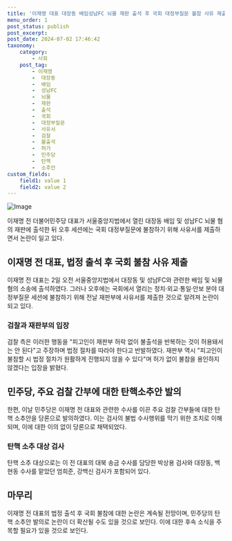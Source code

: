 ```yaml
---
title: '이재명 대표 대장동 배임성남FC 뇌물 재판 출석 후 국회 대정부질문 불참 사유 제출'
menu_order: 1
post_status: publish
post_excerpt: 
post_date: 2024-07-02 17:46:42
taxonomy:
    category:
        - 사회
    post_tag:
        - 이재명
        -  대장동
        -  배임
        -  성남FC
        -  뇌물
        -  재판
        -  출석
        -  국회
        -  대정부질문
        -  사유서
        -  검찰
        -  불출석
        -  허가
        -  민주당
        -  탄핵
        -  소추안
custom_fields:
    field1: value 1
    field2: value 2
---
```


![Image](https://imgnews.pstatic.net/image/015/2024/07/02/0005004601_001_20240702140824122.jpg?type=w647)

이재명 전 더불어민주당 대표가 서울중앙지법에서 열린 대장동 배임 및 성남FC 뇌물 혐의 재판에 출석한 뒤 오후 세션에는 국회 대정부질문에 불참하기 위해 사유서를 제출하면서 논란이 일고 있다.
## 이재명 전 대표, 법정 출석 후 국회 불참 사유 제출
이재명 전 대표는 2일 오전 서울중앙지법에서 대장동 및 성남FC와 관련한 배임 및 뇌물 혐의 소송에 출석하였다. 그러나 오후에는 국회에서 열리는 정치·외교·통일·안보 분야 대정부질문 세션에 불참하기 위해 전날 재판부에 사유서를 제출한 것으로 알려져 논란이 되고 있다.
### 검찰과 재판부의 입장
검찰 측은 이러한 행동을 "피고인이 재판부 허락 없이 불출석을 반복하는 것이 허용돼서는 안 된다"고 주장하며 법정 절차를 따라야 한다고 반발하였다. 재판부 역시 "피고인이 불참할 시 법정 절차가 원활하게 진행되지 않을 수 있다"며 허가 없이 불참을 용인하지 않겠다는 입장을 밝혔다.
## 민주당, 주요 검찰 간부에 대한 탄핵소추안 발의
한편, 이날 민주당은 이재명 전 대표와 관련한 수사를 이끈 주요 검찰 간부들에 대한 탄핵 소추안을 당론으로 발의하였다. 이는 검사의 불법 수사행위를 막기 위한 조치로 이해되며, 이에 대한 이의 없이 당론으로 채택되었다.
### 탄핵 소추 대상 검사
탄핵 소추 대상으로는 이 전 대표의 대북 송금 수사를 담당한 박상용 검사와 대장동, 백현동 수사를 맡았던 엄희준, 강백신 검사가 포함되어 있다.
## 마무리
이재명 전 대표의 법정 출석 후 국회 불참에 대한 논란은 계속될 전망이며, 민주당의 탄핵 소추안 발의로 논란이 더 확산될 수도 있을 것으로 보인다. 이에 대한 후속 소식을 주목할 필요가 있을 것으로 보인다.
